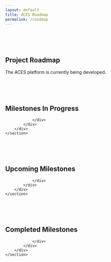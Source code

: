 ```yaml
---
layout: default
title: ACES Roadmap
permalink: /roadmap
---
```


<div class="spacial-features customFadeInUp" data-scroll="" style="padding-top: 50px">
    <section class="container">
        <div class="row">
            <div class="col-12">
                <div class="header">
                    <h2>Project Roadmap</h2>
                    <p>
                        The ACES platform is currently being developed.
                    </p>
                </div>
            </div>
        </div>
    </section>
</div>


<div class="spacial-features customFadeInUp" data-scroll="" style="padding-top: 50px">
    <section class="container">
        <div class="row">
            <div class="col-12">
                <div class="header">
                    <h2>Milestones In Progress</h2>
                    
                </div>
            </div>
        </div>
    </section>
</div>


<div class="spacial-features customFadeInUp" data-scroll="" style="padding-top: 50px">
    <section class="container">
        <div class="row">
            <div class="col-12">
                <div class="header">
                    <h2>Upcoming Milestones</h2>
                    
                </div>
            </div>
        </div>
    </section>
</div>

<div class="spacial-features customFadeInUp" data-scroll="" style="padding-top: 50px">
    <section class="container">
        <div class="row">
            <div class="col-12">
                <div class="header">
                    <h2>Completed Milestones</h2>
                    
                </div>
            </div>
        </div>
    </section>
</div>
